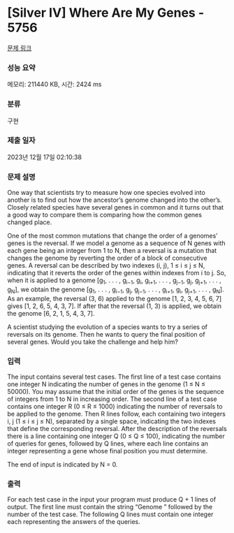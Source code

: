 # [Silver IV] Where Are My Genes - 5756 

[문제 링크](https://www.acmicpc.net/problem/5756) 

### 성능 요약

메모리: 211440 KB, 시간: 2424 ms

### 분류

구현

### 제출 일자

2023년 12월 17일 02:10:38

### 문제 설명

<p>One way that scientists try to measure how one species evolved into another is to find out how the ancestor’s genome changed into the other’s. Closely related species have several genes in common and it turns out that a good way to compare them is comparing how the common genes changed place.</p>

<p>One of the most common mutations that change the order of a genomes’ genes is the reversal. If we model a genome as a sequence of N genes with each gene being an integer from 1 to N, then a reversal is a mutation that changes the genome by reverting the order of a block of consecutive genes. A reversal can be described by two indexes (i, j), 1 ≤ i ≤ j ≤ N, indicating that it reverts the order of the genes within indexes from i to j. So, when it is applied to a genome [g<sub>1</sub>, . . . , g<sub>i−1</sub>, g<sub>i</sub>, g<sub>i+1</sub>, . . . , g<sub>j−1</sub>, g<sub>j</sub>, g<sub>j+1</sub>, . . . , g<sub>N</sub>], we obtain the genome [g<sub>1</sub>, . . . , g<sub>i−1</sub>, g<sub>j</sub>, g<sub>j−1</sub>, . . . , g<sub>i+1</sub>, g<sub>i</sub>, g<sub>j+1</sub>, . . . , g<sub>N</sub>]. As an example, the reversal (3, 6) applied to the genome [1, 2, 3, 4, 5, 6, 7] gives [1, 2, 6, 5, 4, 3, 7]. If after that the reversal (1, 3) is applied, we obtain the genome [6, 2, 1, 5, 4, 3, 7].</p>

<p>A scientist studying the evolution of a species wants to try a series of reversals on its genome. Then he wants to query the final position of several genes. Would you take the challenge and help him?</p>

### 입력 

 <p>The input contains several test cases. The first line of a test case contains one integer N indicating the number of genes in the genome (1 ≤ N ≤ 50000). You may assume that the initial order of the genes is the sequence of integers from 1 to N in increasing order. The second line of a test case contains one integer R (0 ≤ R ≤ 1000) indicating the number of reversals to be applied to the genome. Then R lines follow, each containing two integers i, j (1 ≤ i ≤ j ≤ N), separated by a single space, indicating the two indexes that define the corresponding reversal. After the description of the reversals there is a line containing one integer Q (0 ≤ Q ≤ 100), indicating the number of queries for genes, followed by Q lines, where each line contains an integer representing a gene whose final position you must determine.</p>

<p>The end of input is indicated by N = 0.</p>

### 출력 

 <p>For each test case in the input your program must produce Q + 1 lines of output. The first line must contain the string “Genome ” followed by the number of the test case. The following Q lines must contain one integer each representing the answers of the queries.</p>

